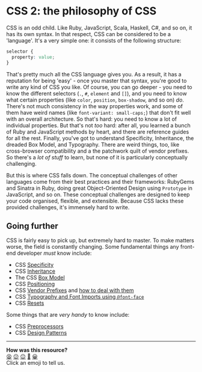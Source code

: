 CSS 2: the philosophy of CSS
====

CSS is an odd child. Like Ruby, JavaScript, Scala, Haskell, C#, and so on, it has its own syntax. In that respect, CSS can be considered to be a 'language'. It's a very simple one: it consists of the following structure:

```css
selector {
  property: value;
}
```

That's pretty much all the CSS language gives you. As a result, it has a reputation for being 'easy' - once you master that syntax, you're good to write any kind of CSS you like. Of course, you can go deeper - you need to know the different selectors (`.`, `#`, `element` and `[]`), and you need to know what certain properties (like `color`, `position`, `box-shadow`, and so on) _do_. There's not much consistency in the way properties work, and some of them have weird names (like `font-variant: small-caps;`) that don't fit well with an overall architecture. So that's hard: you need to know a lot of individual properties. But that's not _too_ hard: after all, you learned a bunch of Ruby and JavaScript methods by heart, and there are reference guides for all the rest. Finally, you've got to understand Specificity, Inheritance, the dreaded Box Model, and Typography. There are weird things, too, like cross-browser compatibility and a the patchwork quilt of vendor prefixes. So there's a _lot of stuff_ to learn, but none of it is particularly conceptually challenging.

But this is where CSS falls down. The conceptual challenges of other languages come from their best practices and their frameworks: RubyGems and Sinatra in Ruby, doing great Object-Oriented Design using `Prototype` in JavaScript, and so on. These conceptual challenges are designed to keep your code organised, flexible, and extensible. Because CSS lacks these provided challenges, it's immensely hard to write.

## Going further

CSS is fairly easy to pick up, but extremely hard to master. To make matters worse, the field is constantly changing. Some fundamental things any front-end developer _must_ know include:

- CSS [Specificity](https://developer.mozilla.org/en-US/docs/Web/CSS/Specificity)
- CSS [Inheritance](http://reference.sitepoint.com/css/inheritance)
- The CSS [Box Model](https://developer.mozilla.org/en-US/docs/Web/CSS/box_model)
- CSS [Positioning](http://learnlayout.com/position.html)
- CSS [Vendor Prefixes](http://webdesign.about.com/od/css/a/css-vendor-prefixes.htm) and [how to deal with them](https://css-tricks.com/how-to-deal-with-vendor-prefixes/)
- CSS [Typography and Font Imports using `@font-face`](http://learn.shayhowe.com/html-css/working-with-typography/)
- CSS [Resets](http://stackoverflow.com/questions/6887336/what-is-the-difference-between-normalize-css-and-reset-css)

Some things that are _very handy_ to know include:

- CSS [Preprocessors](http://www.sitepoint.com/6-current-options-css-preprocessors/)
- CSS [Design Patterns](http://www.sitepoint.com/css-architectures-scalable-and-modular-approaches/)

<!-- BEGIN GENERATED SECTION DO NOT EDIT -->

---

**How was this resource?**  
[😫](https://airtable.com/shrUJ3t7KLMqVRFKR?prefill_Repository=makersacademy/course&prefill_File=pills/css_2.md&prefill_Sentiment=😫) [😕](https://airtable.com/shrUJ3t7KLMqVRFKR?prefill_Repository=makersacademy/course&prefill_File=pills/css_2.md&prefill_Sentiment=😕) [😐](https://airtable.com/shrUJ3t7KLMqVRFKR?prefill_Repository=makersacademy/course&prefill_File=pills/css_2.md&prefill_Sentiment=😐) [🙂](https://airtable.com/shrUJ3t7KLMqVRFKR?prefill_Repository=makersacademy/course&prefill_File=pills/css_2.md&prefill_Sentiment=🙂) [😀](https://airtable.com/shrUJ3t7KLMqVRFKR?prefill_Repository=makersacademy/course&prefill_File=pills/css_2.md&prefill_Sentiment=😀)  
Click an emoji to tell us.

<!-- END GENERATED SECTION DO NOT EDIT -->
